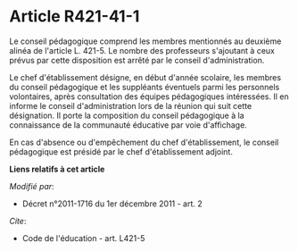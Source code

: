 # Article R421-41-1

Le conseil pédagogique comprend les membres mentionnés au deuxième alinéa de l'article L. 421-5. Le nombre des professeurs
s'ajoutant à ceux prévus par cette disposition est arrêté par le conseil d'administration. 

Le chef d'établissement désigne, en début d'année scolaire, les membres du conseil pédagogique et les suppléants éventuels
parmi les personnels volontaires, après consultation des équipes pédagogiques intéressées. Il en informe le conseil
d'administration lors de la réunion qui suit cette désignation. Il porte la composition du conseil pédagogique à la
connaissance de la communauté éducative par voie d'affichage. 

En cas d'absence ou d'empêchement du chef d'établissement, le conseil pédagogique est présidé par le chef d'établissement
adjoint.

**Liens relatifs à cet article**

_Modifié par_:

  - Décret n°2011-1716 du 1er décembre 2011 - art. 2

_Cite_:

  - Code de l'éducation - art. L421-5

